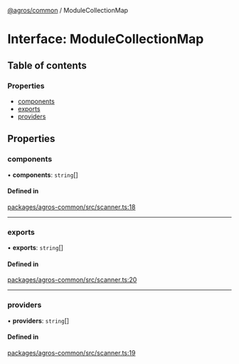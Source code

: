 [@agros/common](../index.md) / ModuleCollectionMap

# Interface: ModuleCollectionMap

## Table of contents

### Properties

- [components](ModuleCollectionMap.md#components)
- [exports](ModuleCollectionMap.md#exports)
- [providers](ModuleCollectionMap.md#providers)

## Properties

### <a id="components" name="components"></a> components

• **components**: `string`[]

#### Defined in

[packages/agros-common/src/scanner.ts:18](https://github.com/agrosjs/agros/blob/524cff1/packages/agros-common/src/scanner.ts#L18)

___

### <a id="exports" name="exports"></a> exports

• **exports**: `string`[]

#### Defined in

[packages/agros-common/src/scanner.ts:20](https://github.com/agrosjs/agros/blob/524cff1/packages/agros-common/src/scanner.ts#L20)

___

### <a id="providers" name="providers"></a> providers

• **providers**: `string`[]

#### Defined in

[packages/agros-common/src/scanner.ts:19](https://github.com/agrosjs/agros/blob/524cff1/packages/agros-common/src/scanner.ts#L19)
